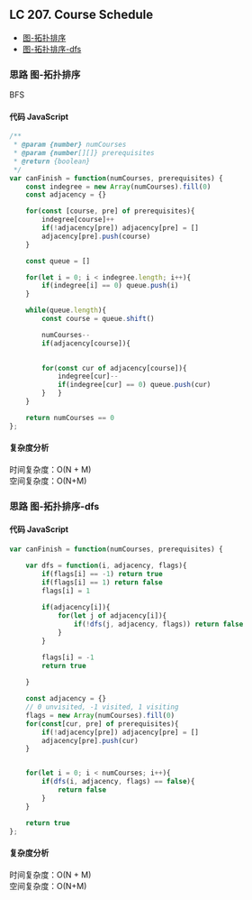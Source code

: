 ## LC 207. Course Schedule

- [图-拓扑排序](#思路-图-拓扑排序)
- [图-拓扑排序-dfs](#思路-图-拓扑排序-dfs)



### 思路 图-拓扑排序
BFS
#### 代码 JavaScript

```JavaScript
/**
 * @param {number} numCourses
 * @param {number[][]} prerequisites
 * @return {boolean}
 */
var canFinish = function(numCourses, prerequisites) {
    const indegree = new Array(numCourses).fill(0)
    const adjacency = {}

    for(const [course, pre] of prerequisites){
        indegree[course]++
        if(!adjacency[pre]) adjacency[pre] = []
        adjacency[pre].push(course)
    }

    const queue = []

    for(let i = 0; i < indegree.length; i++){
        if(indegree[i] == 0) queue.push(i)
    }

    while(queue.length){
        const course = queue.shift()

        numCourses--
        if(adjacency[course]){

     
        for(const cur of adjacency[course]){
            indegree[cur]--
            if(indegree[cur] == 0) queue.push(cur)
        }   }
    }

    return numCourses == 0
};

```

#### 复杂度分析
时间复杂度：O(N + M) </br>
空间复杂度：O(N+M)


### 思路 图-拓扑排序-dfs

#### 代码 JavaScript

```JavaScript
var canFinish = function(numCourses, prerequisites) {

    var dfs = function(i, adjacency, flags){
        if(flags[i] == -1) return true
        if(flags[i] == 1) return false
        flags[i] = 1
       
        if(adjacency[i]){      
            for(let j of adjacency[i]){
                if(!dfs(j, adjacency, flags)) return false
            } 
        }

        flags[i] = -1
        return true
        
    }

    const adjacency = {}
    // 0 unvisited, -1 visited, 1 visiting
    flags = new Array(numCourses).fill(0)
    for(const[cur, pre] of prerequisites){
        if(!adjacency[pre]) adjacency[pre] = []
        adjacency[pre].push(cur)
    }


    for(let i = 0; i < numCourses; i++){
        if(dfs(i, adjacency, flags) == false){
            return false
        }
    }

    return true
};

```

#### 复杂度分析
时间复杂度：O(N + M) </br>
空间复杂度：O(N+M)
